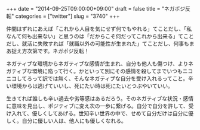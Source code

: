 +++
date = "2014-09-25T09:00:00+09:00"
draft = false
title = "ネガポジ反転"
categories = ["twitter"]
slug = "3740"
+++

仲間はずれにあえば「これから人目を気にせず何でもやれる」てことだし、「私なんて何も出来ない」と思うのは「だからこそ何だってこれから出来る」てことだし、就活に失敗すれば「就職以外の可能性が生まれた」てことだし、何事もまあ捉え方次第です。ネガポジ反転！

ネガティブな環境からネガティブな感情が生まれ、自分も他人も傷つけ、よりネガティブな環境に陥って行く。かといって別にその感情を殺してまでいつもニコニコしてろって訳では無く、そんなネガティブな自分を受け入れるってこと。辛い環境からは逃げていいし、死にたい時は死にたいとつぶやいていい。

生きてれば誰しも辛い過去や劣等感はあるだろう。そのネガティブな状況・感情に意味を見出し、ポジティブに変え次の一歩に繋げる。自分で自分を許して、受け入れて、優しくしてあげる。世知辛い世界の中で、せめて自分だけは自分に優しく。自分に優しい人は、他人にも優しくなれる。

